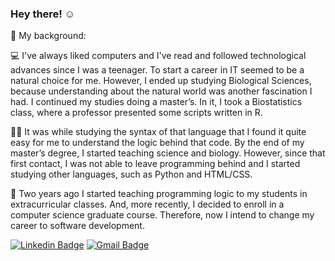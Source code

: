 ### Hey there! :relaxed:

📄 My background:

💻 I've always liked computers and I've read and followed technological advances since I was a teenager. To start a career in IT seemed to be a natural choice for me. However, I ended up studying Biological Sciences, because understanding about the natural world was another fascination I had. I continued my studies doing a master’s. In it, I took a Biostatistics class, where a professor presented some scripts written in R.

👨‍💻 It was while studying the syntax of that language that I found it quite easy for me to understand the logic behind that code. By the end of my master’s degree, I started teaching science and biology. However, since that first contact, I was not able to leave programming behind and I started studying other languages, such as Python and HTML/CSS.

📓 Two years ago I started teaching programming logic to my students in extracurricular classes. And, more recently, I decided to enroll in a computer science graduate course. Therefore, now I intend to change my career to software development.

[![Linkedin Badge](https://img.shields.io/badge/-LinkedIn-blue?style=flat-square&logo=Linkedin&logoColor=white&link=https://www.linkedin.com/in/hedenica/)](https://www.linkedin.com/in/emersondevelops/) [![Gmail Badge](https://img.shields.io/badge/-Gmail-c14438?style=flat-square&logo=Gmail&logoColor=white&link=mailto:emersondevelops@gmail.com)](mailto:emersondevelops@gmail.com)
